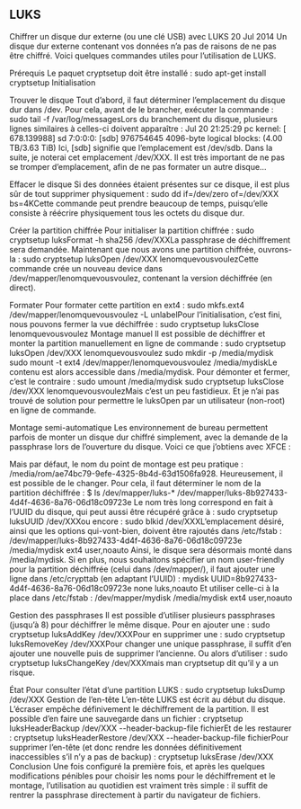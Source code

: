 ## LUKS
  
Chiffrer un disque dur externe (ou une clé USB) avec LUKS
  20 Jul 2014    Un disque dur externe contenant vos données n’a pas de raisons de ne pas être chiffré. Voici quelques commandes utiles pour l’utilisation de LUKS.

Prérequis
Le paquet cryptsetup doit être installé :
sudo apt-get install cryptsetup
Initialisation

Trouver le disque
Tout d’abord, il faut déterminer l’emplacement du disque dur dans /dev. Pour cela, avant de le brancher, exécuter la commande :
sudo tail -f /var/log/messagesLors du branchement du disque, plusieurs lignes similaires à celles-ci doivent apparaître :
Jul 20 21:25:29 pc kernel: [  678.139988] sd 7:0:0:0: [sdb] 976754645 4096-byte logical blocks: (4.00 TB/3.63 TiB)
Ici, [sdb] signifie que l’emplacement est /dev/sdb. Dans la suite, je noterai cet emplacement /dev/XXX.
Il est très important de ne pas se tromper d’emplacement, afin de ne pas formater un autre disque…

Effacer le disque
Si des données étaient présentes sur ce disque, il est plus sûr de tout supprimer physiquement :
sudo dd if=/dev/zero of=/dev/XXX bs=4KCette commande peut prendre beaucoup de temps, puisqu’elle consiste à réécrire physiquement tous les octets du disque dur.

Créer la partition chiffrée
Pour initialiser la partition chiffrée :
sudo cryptsetup luksFormat -h sha256 /dev/XXXLa passphrase de déchiffrement sera demandée.
Maintenant que nous avons une partition chiffrée, ouvrons-la :
sudo cryptsetup luksOpen /dev/XXX lenomquevousvoulezCette commande crée un nouveau device dans /dev/mapper/lenomquevousvoulez, contenant la version déchiffrée (en direct).

Formater
Pour formater cette partition en ext4 :
sudo mkfs.ext4 /dev/mapper/lenomquevousvoulez -L unlabelPour l’initialisation, c’est fini, nous pouvons fermer la vue déchiffrée :
sudo cryptsetup luksClose lenomquevousvoulez
Montage manuel
Il est possible de déchiffrer et monter la partition manuellement en ligne de commande :
sudo cryptsetup luksOpen /dev/XXX lenomquevousvoulez
sudo mkdir -p /media/mydisk
sudo mount -t ext4 /dev/mapper/lenomquevousvoulez /media/mydiskLe contenu est alors accessible dans /media/mydisk.
Pour démonter et fermer, c’est le contraire :
sudo umount /media/mydisk
sudo cryptsetup luksClose /dev/XXX lenomquevousvoulezMais c’est un peu fastidieux. Et je n’ai pas trouvé de solution pour permettre le luksOpen par un utilisateur (non-root) en ligne de commande.

Montage semi-automatique
Les environnement de bureau permettent parfois de monter un disque dur chiffré simplement, avec la demande de la passphrase lors de l’ouverture du disque. Voici ce que j’obtiens avec XFCE :

Mais par défaut, le nom du point de montage est peu pratique : /media/rom/ae74bc79-9efe-4325-8b4d-63d1506fa928. Heureusement, il est possible de le changer. Pour cela, il faut déterminer le nom de la partition déchiffrée :
$ ls /dev/mapper/luks-*
/dev/mapper/luks-8b927433-4d4f-4636-8a76-06d18c09723e
Le nom très long correspond en fait à l’UUID du disque, qui peut aussi être récupéré grâce à :
sudo cryptsetup luksUUID /dev/XXXou encore :
sudo blkid /dev/XXXL’emplacement désiré, ainsi que les options qui-vont-bien, doivent être rajoutés dans /etc/fstab :
/dev/mapper/luks-8b927433-4d4f-4636-8a76-06d18c09723e /media/mydisk ext4 user,noauto
Ainsi, le disque sera désormais monté dans /media/mydisk.
Si en plus, nous souhaitons spécifier un nom user-friendly pour la partition déchiffrée (celui dans /dev/mapper/), il faut ajouter une ligne dans /etc/crypttab (en adaptant l’UUID) :
mydisk UUID=8b927433-4d4f-4636-8a76-06d18c09723e none luks,noauto
Et utiliser celle-ci à la place dans /etc/fstab :
/dev/mapper/mydisk /media/mydisk ext4 user,noauto

Gestion des passphrases
Il est possible d’utiliser plusieurs passphrases (jusqu’à 8) pour déchiffrer le même disque.
Pour en ajouter une :
sudo cryptsetup luksAddKey /dev/XXXPour en supprimer une :
sudo cryptsetup luksRemoveKey /dev/XXXPour changer une unique passphrase, il suffit d’en ajouter une nouvelle puis de supprimer l’ancienne.
Ou alors d’utiliser :
sudo cryptsetup luksChangeKey /dev/XXXmais man cryptsetup dit qu’il y a un risque.

État
Pour consulter l’état d’une partition LUKS :
sudo cryptsetup luksDump /dev/XXX
Gestion de l’en-tête
L’en-tête LUKS est écrit au début du disque. L’écraser empêche définivement le déchiffrement de la partition.
Il est possible d’en faire une sauvegarde dans un fichier :
cryptsetup luksHeaderBackup /dev/XXX --header-backup-file fichierEt de les restaurer :
cryptsetup luksHeaderRestore /dev/XXX --header-backup-file fichierPour supprimer l’en-tête (et donc rendre les données définitivement inaccessibles s’il n’y a pas de backup) :
cryptsetup luksErase /dev/XXX
Conclusion
Une fois configuré la première fois, et après les quelques modifications pénibles pour choisir les noms pour le déchiffrement et le montage, l’utilisation au quotidien est vraiment très simple : il suffit de rentrer la passphrase directement à partir du navigateur de fichiers.


